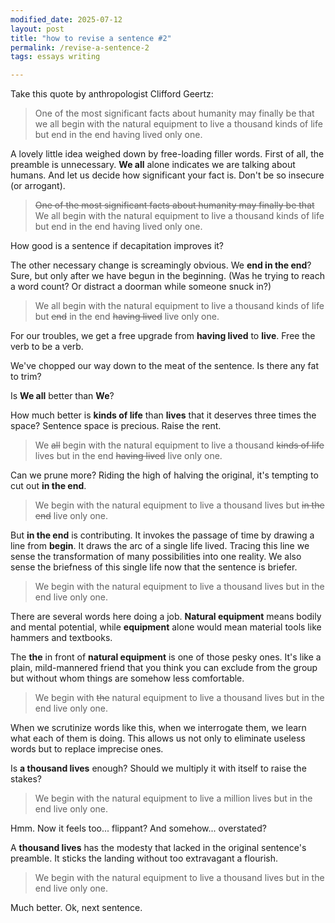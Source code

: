 ```yaml
---
modified_date: 2025-07-12
layout: post
title: "how to revise a sentence #2"
permalink: /revise-a-sentence-2
tags: essays writing

---
```


Take this quote by anthropologist Clifford Geertz:
> One of the most significant facts about humanity may finally be that we all begin with the natural equipment to live a thousand kinds of life but end in the end having lived only one.

<!--more-->

A lovely little idea weighed down by free-loading filler words.
First of all, the preamble is unnecessary.
**We all** alone indicates we are talking about humans.
And let us decide how significant your fact is.
Don't be so insecure (or arrogant).

> ~~One of the most significant facts about humanity may finally be that~~ We all begin with the natural equipment to live a thousand kinds of life but end in the end having lived only one.

How good is a sentence if decapitation improves it?

The other necessary change is screamingly obvious.
We **end in the end**?
Sure, but only after we have begun in the beginning.
(Was he trying to reach a word count? Or distract a doorman while someone snuck in?)

> We all begin with the natural equipment to live a thousand kinds of life but ~~end~~ in the end ~~having lived~~ live only one.

For our troubles, we get a free upgrade from **having lived** to **live**.
Free the verb to be a verb.

We've chopped our way down to the meat of the sentence.
Is there any fat to trim?

Is **We all** better than **We**?

How much better is **kinds of life** than **lives** that it deserves three times the space?
Sentence space is precious.
Raise the rent.

> We ~~all~~ begin with the natural equipment to live a thousand ~~kinds of life~~ lives but in the end ~~having lived~~ live only one.

Can we prune more?
Riding the high of halving the original, it's tempting to cut out **in the end**.

> We begin with the natural equipment to live a thousand lives but ~~in the end~~ live only one.

But **in the end** is contributing.
It invokes the passage of time by drawing a line from **begin**.
It draws the arc of a single life lived.
Tracing this line we sense the transformation of many possibilities into one reality.
We also sense the briefness of this single life now that the sentence is briefer.

> We begin with the natural equipment to live a thousand lives but in the end live only one.

There are several words here doing a job.
**Natural equipment** means bodily and mental potential, while **equipment** alone would mean material tools like hammers and textbooks.

The **the** in front of **natural equipment** is one of those pesky ones.
It's like a plain, mild-mannered friend that you think you can exclude from the group but without whom things are somehow less comfortable.

> We begin with ~~the~~ natural equipment to live a thousand lives but in the end live only one.

When we scrutinize words like this, when we interrogate them, we learn what each of them is doing.
This allows us not only to eliminate useless words but to replace imprecise ones.

Is **a thousand lives** enough?
Should we multiply it with itself to raise the stakes?

> We begin with the natural equipment to live a million lives but in the end live only one.

Hmm.
Now it feels too... flippant?
And somehow... overstated?

A **thousand lives** has the modesty that lacked in the original sentence's preamble.
It sticks the landing without too extravagant a flourish.

> We begin with the natural equipment to live a thousand lives but in the end live only one.

Much better.
Ok, next sentence.
